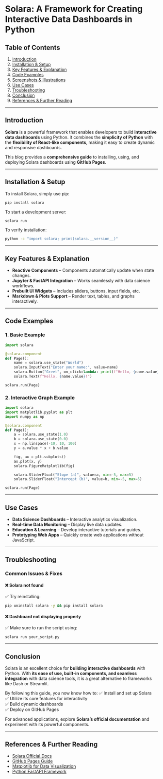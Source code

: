 # **Solara: A Framework for Creating Interactive Data Dashboards in Python**  

## **Table of Contents**  
1. [Introduction](#introduction)  
2. [Installation & Setup](#installation--setup)  
3. [Key Features & Explanation](#key-features--explanation)  
4. [Code Examples](#code-examples)  
5. [Screenshots & Illustrations](#screenshots--illustrations)  
6. [Use Cases](#use-cases)  
7. [Troubleshooting](#troubleshooting)  
8. [Conclusion](#conclusion)  
9. [References & Further Reading](#references--further-reading)  

---

## **Introduction**  
**Solara** is a powerful framework that enables developers to build **interactive data dashboards** using Python. It combines the **simplicity of Python** with the **flexibility of React-like components**, making it easy to create dynamic and responsive dashboards.

This blog provides a **comprehensive guide** to installing, using, and deploying Solara dashboards using **GitHub Pages**.

---

## **Installation & Setup**  
To install Solara, simply use pip:

```sh
pip install solara
```

To start a development server:
```sh
solara run
```

To verify installation:
```sh
python -c "import solara; print(solara.__version__)"
```

---

## **Key Features & Explanation**  
- **Reactive Components** – Components automatically update when state changes.  
- **Jupyter & FastAPI Integration** – Works seamlessly with data science workflows.  
- **Prebuilt UI Widgets** – Includes sliders, buttons, input fields, etc.  
- **Markdown & Plots Support** – Render text, tables, and graphs interactively.  

---

## **Code Examples**  
### **1. Basic Example**  
```python
import solara

@solara.component
def Page():
    name = solara.use_state("World")
    solara.InputText("Enter your name:", value=name)
    solara.Button("Greet", on_click=lambda: print(f"Hello, {name.value}!"))
    solara.Text(f"Hello, {name.value}!")

solara.run(Page)
```

### **2. Interactive Graph Example**  
```python
import solara
import matplotlib.pyplot as plt
import numpy as np

@solara.component
def Page():
    a = solara.use_state(1.0)
    b = solara.use_state(0.0)
    x = np.linspace(-10, 10, 100)
    y = a.value * x + b.value

    fig, ax = plt.subplots()
    ax.plot(x, y)
    solara.FigureMatplotlib(fig)

    solara.SliderFloat("Slope (a)", value=a, min=-5, max=5)
    solara.SliderFloat("Intercept (b)", value=b, min=-5, max=5)

solara.run(Page)
```

---

## **Use Cases**  
- **Data Science Dashboards** – Interactive analytics visualization.  
- **Real-time Data Monitoring** – Display live data updates.  
- **Education & Learning** – Develop interactive tutorials and guides.  
- **Prototyping Web Apps** – Quickly create web applications without JavaScript.  

---

## **Troubleshooting**  
### **Common Issues & Fixes**  
#### ❌ **Solara not found**  
✅ Try reinstalling:  
```sh
pip uninstall solara -y && pip install solara
```
#### ❌ **Dashboard not displaying properly**  
✅ Make sure to run the script using:  
```sh
solara run your_script.py
```

---

## **Conclusion**  
Solara is an excellent choice for **building interactive dashboards** with Python. With **its ease of use, built-in components, and seamless integration** with data science tools, it is a great alternative to frameworks like Dash or Streamlit.

By following this guide, you now know how to:
✅ Install and set up Solara  
✅ Utilize its core features for interactivity  
✅ Build dynamic dashboards  
✅ Deploy on GitHub Pages  

For advanced applications, explore **Solara’s official documentation** and experiment with its powerful components.

---

## **References & Further Reading**  
- [Solara Official Docs](https://solara.dev/docs)  
- [GitHub Pages Guide](https://pages.github.com/)  
- [Matplotlib for Data Visualization](https://matplotlib.org/)  
- [Python FastAPI Framework](https://fastapi.tiangolo.com/)  
